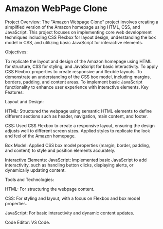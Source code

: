 # Amazon WebPage Clone
Project Overview:
The "Amazon Webpage Clone" project involves creating a simplified version of the Amazon homepage using HTML, CSS, and JavaScript. This project focuses on implementing core web development techniques including CSS Flexbox for layout design, understanding the box model in CSS, and utilizing basic JavaScript for interactive elements.

Objectives:

To replicate the layout and design of the Amazon homepage using HTML for structure, CSS for styling, and JavaScript for basic interactivity.
To apply CSS Flexbox properties to create responsive and flexible layouts.
To demonstrate an understanding of the CSS box model, including margins, borders, padding, and content areas.
To implement basic JavaScript functionality to enhance user experience with interactive elements.
Key Features:

Layout and Design:

HTML: Structured the webpage using semantic HTML elements to define different sections such as header, navigation, main content, and footer.

CSS: Used CSS Flexbox to create a responsive layout, ensuring the design adjusts well to different screen sizes. Applied styles to replicate the look and feel of the Amazon homepage.

Box Model: Applied CSS box model properties (margin, border, padding, and content) to style and position elements accurately.

Interactive Elements:
JavaScript: Implemented basic JavaScript to add interactivity, such as handling button clicks, displaying alerts, or dynamically updating content.

Tools and Technologies:

HTML: For structuring the webpage content.

CSS: For styling and layout, with a focus on Flexbox and box model properties.

JavaScript: For basic interactivity and dynamic content updates.

Code Editor: VS Code.
